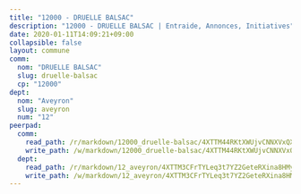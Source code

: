 ```yaml
---
title: "12000 - DRUELLE BALSAC"
description: "12000 - DRUELLE BALSAC | Entraide, Annonces, Initiatives"
date: 2020-01-11T14:09:21+09:00
collapsible: false
layout: commune
comm:
  nom: "DRUELLE BALSAC"
  slug: druelle-balsac
  cp: "12000"
dept:
  nom: "Aveyron"
  slug: aveyron
  num: "12"
peerpad:
  comm:
    read_path: /r/markdown/12000_druelle-balsac/4XTTM44RKtXWUjvCNNXVxQXGsPKzD8NUdM4kKPmSLtP9r8K4p
    write_path: /w/markdown/12000_druelle-balsac/4XTTM44RKtXWUjvCNNXVxQXGsPKzD8NUdM4kKPmSLtP9r8K4p-K3TgUvfRkuDMWA4Yq3WBxW9pamhL592WF63S5SaZVUMJDyCyLSLajnkLwRJaJHmCMaAXCiUMiq5J3auh8oguKcS2A6ty6AQ6LVviNTmNyduh6X8sBceYu2agyDsuhz7DczN1QuN4
  dept:
    read_path: /r/markdown/12_aveyron/4XTTM3CFrTYLeq3t7YZ2GeteRXina8HMy585xLdATaEm28gJq
    write_path: /w/markdown/12_aveyron/4XTTM3CFrTYLeq3t7YZ2GeteRXina8HMy585xLdATaEm28gJq-K3TgUfu3tdsvnJNzfCjLcQBm4uQ83gag77qnaAo9pjUvbpQyfAVAxJdyULKffeJFVcGHHVraYZNVQhiGBeBUKBFLy2Vr8dapgU6tQCmoJQ6dgnoqRGmK9bSxqhW9VArfxRuTPcgV
---
```


